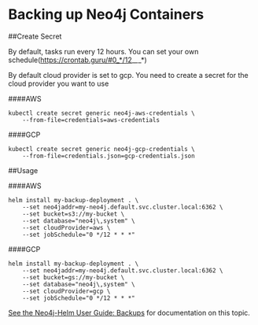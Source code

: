 # Backing up Neo4j Containers

##Create Secret

By default, tasks run every 12 hours. You can set your own schedule(https://crontab.guru/#0_*/12_*_*_*)

By default cloud provider is set to gcp. You need to create a secret for the cloud provider you want to use

####AWS

```
kubectl create secret generic neo4j-aws-credentials \
    --from-file=credentials=aws-credentials
```

####GCP

```
kubectl create secret generic neo4j-gcp-credentials \
    --from-file=credentials.json=gcp-credentials.json 
```

##Usage 

####AWS

```
helm install my-backup-deployment . \
    --set neo4jaddr=my-neo4j.default.svc.cluster.local:6362 \
    --set bucket=s3://my-bucket \
    --set database="neo4j\,system" \
    --set cloudProvider=aws \
    --set jobSchedule="0 */12 * * *"
```

####GCP

```
helm install my-backup-deployment . \
    --set neo4jaddr=my-neo4j.default.svc.cluster.local:6362 \
    --set bucket=gs://my-bucket \
    --set database="neo4j\,system" \
    --set cloudProvider=gcp \
    --set jobSchedule="0 */12 * * *"
```

[See the Neo4j-Helm User Guide:  Backups](https://neo4j.com/labs/neo4j-helm/1.0.0/backup/) for documentation on this topic.